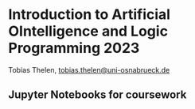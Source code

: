 # Introduction to Artificial OIntelligence and Logic Programming 2023

Tobias Thelen, <tobias.thelen@uni-osnabrueck.de>

## Jupyter Notebooks for coursework
